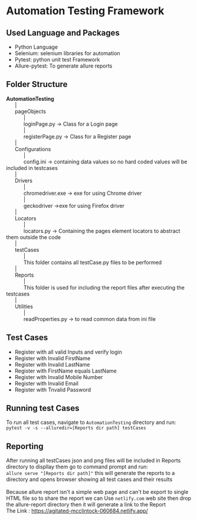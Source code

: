 # Automation Testing Framework

## Used Language and Packages
* Python Language
* Selenium: selenium libraries for automation
* Pytest: python unit test Framework
* Allure-pytest: To generate allure reports

## Folder Structure
**AutomationTesting** <br />
&nbsp;&nbsp;&nbsp;&nbsp;&nbsp;&nbsp;|<br />
&nbsp;&nbsp;&nbsp;&nbsp;&nbsp;&nbsp;pageObjects<br />
&nbsp;&nbsp;&nbsp;&nbsp;&nbsp;&nbsp;&nbsp;&nbsp;&nbsp;&nbsp;&nbsp;&nbsp;| <br />
&nbsp;&nbsp;&nbsp;&nbsp;&nbsp;&nbsp;&nbsp;&nbsp;&nbsp;&nbsp;&nbsp;&nbsp;loginPage.py -> Class for a Login page <br />
&nbsp;&nbsp;&nbsp;&nbsp;&nbsp;&nbsp;&nbsp;&nbsp;&nbsp;&nbsp;&nbsp;&nbsp;| <br />
&nbsp;&nbsp;&nbsp;&nbsp;&nbsp;&nbsp;&nbsp;&nbsp;&nbsp;&nbsp;&nbsp;&nbsp;registerPage.py -> Class for a Register page <br />
&nbsp;&nbsp;&nbsp;&nbsp;&nbsp;&nbsp;|<br />
&nbsp;&nbsp;&nbsp;&nbsp;&nbsp;&nbsp;Configurations <br />
&nbsp;&nbsp;&nbsp;&nbsp;&nbsp;&nbsp;&nbsp;&nbsp;&nbsp;&nbsp;&nbsp;&nbsp;| <br />
&nbsp;&nbsp;&nbsp;&nbsp;&nbsp;&nbsp;&nbsp;&nbsp;&nbsp;&nbsp;&nbsp;&nbsp;config.ini -> containing data values so no hard coded values will be included in testcases <br />
&nbsp;&nbsp;&nbsp;&nbsp;&nbsp;&nbsp;|<br />
&nbsp;&nbsp;&nbsp;&nbsp;&nbsp;&nbsp;Drivers<br />
&nbsp;&nbsp;&nbsp;&nbsp;&nbsp;&nbsp;&nbsp;&nbsp;&nbsp;&nbsp;&nbsp;&nbsp;| <br />
&nbsp;&nbsp;&nbsp;&nbsp;&nbsp;&nbsp;&nbsp;&nbsp;&nbsp;&nbsp;&nbsp;&nbsp;chromedriver.exe -> exe for using Chrome driver  <br />
&nbsp;&nbsp;&nbsp;&nbsp;&nbsp;&nbsp;&nbsp;&nbsp;&nbsp;&nbsp;&nbsp;&nbsp;| <br />
&nbsp;&nbsp;&nbsp;&nbsp;&nbsp;&nbsp;&nbsp;&nbsp;&nbsp;&nbsp;&nbsp;&nbsp;geckodriver ->exe for using Firefox driver <br />
&nbsp;&nbsp;&nbsp;&nbsp;&nbsp;&nbsp;|<br />
&nbsp;&nbsp;&nbsp;&nbsp;&nbsp;&nbsp;Locators<br />
&nbsp;&nbsp;&nbsp;&nbsp;&nbsp;&nbsp;&nbsp;&nbsp;&nbsp;&nbsp;&nbsp;&nbsp;| <br />
&nbsp;&nbsp;&nbsp;&nbsp;&nbsp;&nbsp;&nbsp;&nbsp;&nbsp;&nbsp;&nbsp;&nbsp;locators.py -> Containing the pages element locators to abstract them outside the code<br/>
&nbsp;&nbsp;&nbsp;&nbsp;&nbsp;&nbsp;|<br />
&nbsp;&nbsp;&nbsp;&nbsp;&nbsp;&nbsp;testCases<br />
&nbsp;&nbsp;&nbsp;&nbsp;&nbsp;&nbsp;&nbsp;&nbsp;&nbsp;&nbsp;&nbsp;&nbsp;| <br />
&nbsp;&nbsp;&nbsp;&nbsp;&nbsp;&nbsp;&nbsp;&nbsp;&nbsp;&nbsp;&nbsp;&nbsp;This folder contains all testCase.py files to be performed<br />
&nbsp;&nbsp;&nbsp;&nbsp;&nbsp;&nbsp;| <br />
&nbsp;&nbsp;&nbsp;&nbsp;&nbsp;&nbsp;Reports <br />
&nbsp;&nbsp;&nbsp;&nbsp;&nbsp;&nbsp;&nbsp;&nbsp;&nbsp;&nbsp;&nbsp;&nbsp;| <br />
&nbsp;&nbsp;&nbsp;&nbsp;&nbsp;&nbsp;&nbsp;&nbsp;&nbsp;&nbsp;&nbsp;&nbsp;This folder is used for including the report files after executing the testcases <br />
&nbsp;&nbsp;&nbsp;&nbsp;&nbsp;&nbsp;| <br />
&nbsp;&nbsp;&nbsp;&nbsp;&nbsp;&nbsp;Utilities <br />
&nbsp;&nbsp;&nbsp;&nbsp;&nbsp;&nbsp;&nbsp;&nbsp;&nbsp;&nbsp;&nbsp;&nbsp;| <br />
&nbsp;&nbsp;&nbsp;&nbsp;&nbsp;&nbsp;&nbsp;&nbsp;&nbsp;&nbsp;&nbsp;&nbsp;readProperties.py -> to read common data from ini file <br />


## Test Cases
* Register with all valid Inputs and verify login
* Register with Invalid FirstName
* Register with Invalid LastName
* Register with FirstName equals LastName
* Register with Invalid Mobile Number
* Register with Invalid Email
* Register with Tnvalid Password

## Running test Cases
To run all test cases, navigate to `AutomationTesting` directory and run:<br />
`pytest -v -s --alluredir=[Reports dir path] testCases` <br />

## Reporting
After running all testCases json and png files will be included in Reports directory to displlay them go to command prompt and run:<br />
`allure serve "[Reports dir path]"` this will generate the reports to a directory and opens browser showing all test cases and their results<br />
<br />
Because allure report isn't a simple web page and can't be export to single HTML file so to share the report we can Use 
`netlify.com` web site then drop the allure-report directory then it will generate a link to the Report <br />
The Link : https://agitated-mcclintock-060684.netlify.app/



